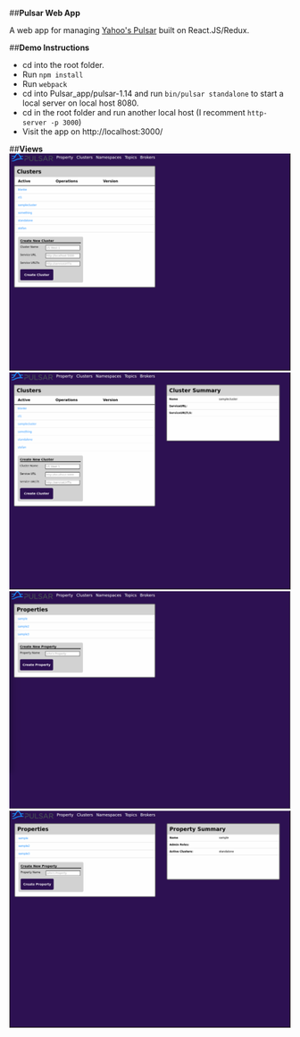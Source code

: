 ##**Pulsar Web App**

A web app for managing <a href='https://github.com/yahoo/pulsar'>Yahoo's Pulsar</a> built on React.JS/Redux.

##**Demo Instructions**
* cd into the root folder.
* Run  `npm install`
* Run  `webpack`
* cd into Pulsar_app/pulsar-1.14 and run `bin/pulsar standalone` to start a local server on local host 8080.
* cd in the root folder and run another local host (I recomment `http-server -p 3000`)
* Visit the app on http://localhost:3000/

##**Views**
<img src="./readme/Selection_003.png" width="800px"/>
<img src="./readme/Selection_004.png" width="800px"/>
<img src="./readme/Selection_005.png" width="800px"/>
<img src="./readme/Selection_006.png" width="800px"/>

